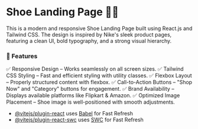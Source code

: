 # Shoe Landing Page 👟🚀
This is a modern and responsive Shoe Landing Page built using React.js and Tailwind CSS. The design is inspired by Nike's sleek product pages, featuring a clean UI, bold typography, and a strong visual hierarchy.

### 🚀 Features
✅ Responsive Design – Works seamlessly on all screen sizes.
✅ Tailwind CSS Styling – Fast and efficient styling with utility classes.
✅ Flexbox Layout – Properly structured content with flexbox.
✅ Call-to-Action Buttons – "Shop Now" and "Category" buttons for engagement.
✅ Brand Availability – Displays available platforms like Flipkart & Amazon.
✅ Optimized Image Placement – Shoe image is well-positioned with smooth adjustments.



- [@vitejs/plugin-react](https://github.com/vitejs/vite-plugin-react/blob/main/packages/plugin-react/README.md) uses [Babel](https://babeljs.io/) for Fast Refresh
- [@vitejs/plugin-react-swc](https://github.com/vitejs/vite-plugin-react-swc) uses [SWC](https://swc.rs/) for Fast Refresh
